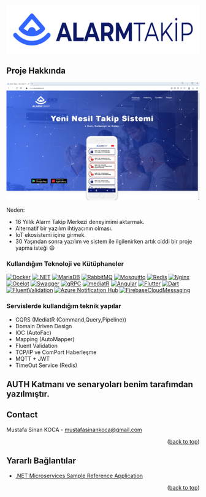 <!-- Improved compatibility of back to top link: See: https://github.com/othneildrew/Best-README-Template/pull/73 -->
<a name="readme-top"></a>
<!--
*** Thanks for checking out the Best-README-Template. If you have a suggestion
*** that would make this better, please fork the repo and create a pull request
*** or simply open an issue with the tag "enhancement".
*** Don't forget to give the project a star!
*** Thanks again! Now go create something AMAZING! :D
-->



<!-- PROJECT SHIELDS -->
<!--
*** I'm using markdown "reference style" links for readability.
*** Reference links are enclosed in brackets [ ] instead of parentheses ( ).
*** See the bottom of this document for the declaration of the reference variables
*** for contributors-url, forks-url, etc. This is an optional, concise syntax you may use.
*** https://www.markdownguide.org/basic-syntax/#reference-style-links
-->
<!--
[![Contributors][contributors-shield]][contributors-url]
[![Forks][forks-shield]][forks-url]
[![Stargazers][stars-shield]][stars-url]
[![Issues][issues-shield]][issues-url]
[![MIT License][license-shield]][license-url]
[![LinkedIn][linkedin-shield]][linkedin-url]
-->


<!-- PROJECT LOGO -->
<br />
<div align="center">
  <a href="https://alarmtakip.com">
    <img src="images/logo.png" alt="Logo" >
  </a>

 <!-- <h3 align="center">Best-README-Template</h3>

  <p align="center">
    An awesome README template to jumpstart your projects!
    <br />
    <a href="https://github.com/othneildrew/Best-README-Template"><strong>Explore the docs »</strong></a>
    <br />
    <br />
    <a href="https://github.com/othneildrew/Best-README-Template">View Demo</a>
    ·
    <a href="https://github.com/othneildrew/Best-README-Template/issues">Report Bug</a>
    ·
    <a href="https://github.com/othneildrew/Best-README-Template/issues">Request Feature</a>
  </p> -->
</div>



<!-- TABLE OF CONTENTS
<details>
  <summary>Table of Contents</summary>
  <ol>
    <li>
      <a href="#about-the-project">About The Project</a>
      <ul>
        <li><a href="#built-with">Built With</a></li>
      </ul>
    </li>
    <li>
      <a href="#getting-started">Getting Started</a>
      <ul>
        <li><a href="#prerequisites">Prerequisites</a></li>
        <li><a href="#installation">Installation</a></li>
      </ul>
    </li>
    <li><a href="#usage">Usage</a></li>
    <li><a href="#roadmap">Roadmap</a></li>
    <li><a href="#contributing">Contributing</a></li>
    <li><a href="#license">License</a></li>
    <li><a href="#contact">Contact</a></li>
    <li><a href="#acknowledgments">Acknowledgments</a></li>
  </ol>
</details>-->



<!-- ABOUT THE PROJECT -->
## Proje Hakkında

[![Product Name Screen Shot][product-screenshot]](https://alarmtakip.com)



Neden:
* 16 Yıllık Alarm Takip Merkezi deneyimimi aktarmak.
* Alternatif bir yazılım ihtiyacının olması.
* IoT ekosistemi içine girmek.
* 30 Yaşından sonra yazılım ve sistem ile ilgilenirken artık ciddi bir proje yapma isteği :smile:



### Kullandığım Teknoloji ve Kütüphaneler



[![Docker][Docker]][Docker-url]
[![.NET][.NET]][.NET-url]
[![MariaDB][MariaDB]][MariaDB-url]
[![RabbitMQ][RabbitMQ]][RabbitMQ-url]
[![Mosquitto][Mosquitto]][Mosquitto-url]
[![Redis][Redis]][Redis-url]
[![Nginx][Nginx]][Nginx-url]
[![Ocelot][Ocelot]][Ocelot-url]
[![Swagger][Swagger]][Swagger-url]
[![gRPC][gRPC]][gRPC-url]
[![mediatR][mediatR]][mediatR-url]
[![Angular][Angular]][Angular-url]
[![Flutter][Flutter]][Flutter-url]
[![Dart][Dart]][Dart-url]
[![FluentValidation][FluentValidation]][FluentValidation-url]
[![Azure Notification Hub][AzureNotificationHub]][AzureNotificationHub-url]
[![FirebaseCloudMessaging][FirebaseCloudMessaging]][FirebaseCloudMessaging-url]


### Servislerde kullandığım teknik yapılar
* CQRS (MediatR (Command,Query,Pipeline))
* Domain Driven Design
* IOC (AutoFac)
* Mapping (AutoMapper)
* Fluent Validation
* TCP/IP ve ComPort Haberleşme
* MQTT + JWT
* TimeOut Service (Redis)

## AUTH Katmanı ve senaryoları benim tarafımdan yazılmıştır.

<!-- ROADMAP -->
<!--## Yol Haritası

- [x] Changelog Ekle.
- [x] Projede kullanacağın teknolojileri tespit et.
- [x] Teknolojiler ile basit uygulamalar yap yada örnek kodlar üzerinde testler gerçekleştir.
- [x] TCP/IP / Comport Katmanını hazırla.
- [x] 
- [ ] Add Additional Templates w/ Examples
- [ ] Add "components" document to easily copy & paste sections of the readme
- [ ] Multi-language Support
    - [ ] Chinese
    - [ ] Spanish

See the [open issues](https://github.com/othneildrew/Best-README-Template/issues) for a full list of proposed features (and known issues).

<p align="right">(<a href="#readme-top">back to top</a>)</p> -->



<!-- CONTACT -->
## Contact

Mustafa Sinan KOCA -  mustafasinankoca@gmail.com


<p align="right">(<a href="#readme-top">back to top</a>)</p>

<!--# Changelog

## v1.0.0

### Added or Changed
- Added this changelog :)
- Fixed typos in both templates
- Back to top links
- Added more "Built With" frameworks/libraries
- Changed table of contents to start collapsed
- Added checkboxes for major features on roadmap

### Removed

- Some packages/libraries from acknowledgements I no longer use
 -->
<!-- ACKNOWLEDGMENTS -->
## Yararlı Bağlantılar


* [.NET Microservices Sample Reference Application](https://github.com/dotnet-architecture/eShopOnContainers)


<p align="right">(<a href="#readme-top">back to top</a>)</p>



<!-- MARKDOWN LINKS & IMAGES -->
<!-- https://www.markdownguide.org/basic-syntax/#reference-style-links -->
[contributors-shield]: https://img.shields.io/github/contributors/othneildrew/Best-README-Template.svg?style=for-the-badge
[contributors-url]: https://github.com/othneildrew/Best-README-Template/graphs/contributors
[forks-shield]: https://img.shields.io/github/forks/othneildrew/Best-README-Template.svg?style=for-the-badge
[forks-url]: https://github.com/othneildrew/Best-README-Template/network/members
[stars-shield]: https://img.shields.io/github/stars/othneildrew/Best-README-Template.svg?style=for-the-badge
[stars-url]: https://github.com/othneildrew/Best-README-Template/stargazers
[issues-shield]: https://img.shields.io/github/issues/othneildrew/Best-README-Template.svg?style=for-the-badge
[issues-url]: https://github.com/othneildrew/Best-README-Template/issues
[license-shield]: https://img.shields.io/github/license/othneildrew/Best-README-Template.svg?style=for-the-badge
[license-url]: https://github.com/othneildrew/Best-README-Template/blob/master/LICENSE.txt
[linkedin-shield]: https://img.shields.io/badge/-LinkedIn-black.svg?style=for-the-badge&logo=linkedin&colorB=555
[linkedin-url]: https://linkedin.com/in/othneildrew
[product-screenshot]: images/screenshot.png

[Docker]:https://img.shields.io/badge/docker-%230db7ed.svg?style=for-the-badge&logo=docker&logoColor=white
[Docker-url]: https://docker.com/
[.NET]:https://img.shields.io/badge/.NET-5C2D91?style=for-the-badge&logo=.net&logoColor=white
[.NET-url]: https://dotnet.microsoft.com/en-us/
[RabbitMQ]:https://img.shields.io/badge/Rabbitmq-FF6600?style=for-the-badge&logo=rabbitmq&logoColor=white
[RabbitMQ-url]: https://www.rabbitmq.com
[Mosquitto]:https://img.shields.io/badge/mosquitto-%233C5280.svg?style=for-the-badge&logo=eclipsemosquitto&logoColor=white
[Mosquitto-url]: https://mosquitto.org
[Redis]:https://img.shields.io/badge/redis-%23DD0031.svg?style=for-the-badge&logo=redis&logoColor=white
[Redis-url]: https://redis.io
[Nginx]:https://img.shields.io/badge/nginx-%23009639.svg?style=for-the-badge&logo=nginx&logoColor=white
[Nginx-url]: https://www.nginx.com
[Ocelot]:https://img.shields.io/badge/ocelot.gateway-000000?style=for-the-badge&logo=ocelot&logoColor=white
[Ocelot-url]: https://github.com/threemammals/ocelot
[Swagger]:https://img.shields.io/badge/-Swagger-%23Clojure?style=for-the-badge&logo=swagger&logoColor=white
[Swagger-url]: https://swagger.io
[gRPC]:https://img.shields.io/badge/GRPC-5ac5c5?style=for-the-badge&logo=grpc&logoColor=white
[gRPC-url]: https://grpc.io
[mediatR]:https://img.shields.io/badge/MediatR-1695CA?style=for-the-badge&logo=MediatR&logoColor=white
[mediatR-url]: https://github.com/jbogard/MediatR
[Angular]:https://img.shields.io/badge/angular-%23DD0031.svg?style=for-the-badge&logo=angular&logoColor=white
[Angular-url]: https://angular.io
[Flutter]:https://img.shields.io/badge/Flutter-%2302569B.svg?style=for-the-badge&logo=Flutter&logoColor=white
[Flutter-url]: https://flutter.dev
[Dart]:https://img.shields.io/badge/dart-%230175C2.svg?style=for-the-badge&logo=dart&logoColor=white
[Dart-url]: https://dart.dev
[FluentValidation]:https://img.shields.io/badge/FluentValidation-FF0000.svg?style=for-the-badge&logo=FluentValidation&logoColor=white
[FluentValidation-url]: https://github.com/FluentValidation/FluentValidation
[AzureNotificationHub]:https://img.shields.io/badge/AzureNotificationHub-%230072C6.svg?style=for-the-badge&logo=microsoftazure&logoColor=white
[AzureNotificationHub-url]: https://azure.microsoft.com/en-us/products/notification-hubs/#overview
[FirebaseCloudMessaging]:https://img.shields.io/badge/FirebaseCloudMessaging-%23039BE5.svg?style=for-the-badge&logo=firebase
[FirebaseCloudMessaging-url]: https://firebase.google.com/docs/cloud-messaging
[MariaDB]:https://img.shields.io/badge/MariaDB-003545?style=for-the-badge&logo=mariadb&logoColor=white
[MariaDB-url]: [https://firebase.google.com/docs/cloud-messaging](https://mariadb.org)


